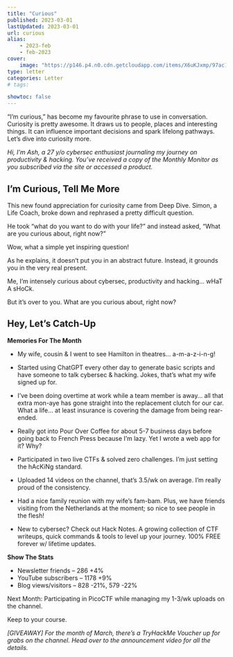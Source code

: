 ```yaml
---
title: "Curious"
published: 2023-03-01
lastUpdated: 2023-03-01
url: curious
alias: 
    - 2023-feb
    - feb-2023
cover:
    image: "https://p146.p4.n0.cdn.getcloudapp.com/items/X6uKJxmp/97ac1894-abb2-40e3-b54c-b01d01445625.jpeg?v=dbb148a68a25a3dd9b25172733bb47df"
type: letter
categories: Letter 
# tags: 

showtoc: false
---
```


“I’m curious,” has become my favourite phrase to use in conversation. Curiosity is pretty awesome. It draws us to people, places and interesting things. It can influence important decisions and spark lifelong pathways. Let’s dive into curiosity more.

*Hi, I’m Ash, a 27 y/o cybersec enthusiast journaling my journey on productivity & hacking. You’ve received a copy of the Monthly Monitor as you subscribed via the site or accessed a product.*

## I’m Curious, Tell Me More
This new found appreciation for curiosity came from Deep Dive. Simon, a Life Coach, broke down and rephrased a pretty difficult question.

He took “what do you want to do with your life?” and instead asked, “What are you curious about, right now?”

Wow, what a simple yet inspiring question!

As he explains, it doesn’t put you in an abstract future. Instead, it grounds you in the very real present.

Me, I’m intensely curious about cybersec, productivity and hacking… wHaT A sHoCk.

But it’s over to you. What are you curious about, right now?

## Hey, Let’s Catch-Up
**Memories For The Month**

- My wife, cousin & I went to see Hamilton in theatres… a-m-a-z-i-n-g!

- Started using ChatGPT every other day to generate basic scripts and have someone to talk cybersec & hacking. Jokes, that’s what my wife signed up for.

- I’ve been doing overtime at work while a team member is away… all that extra mon-aye has gone straight into the replacement clutch for our car. What a life… at least insurance is covering the damage from being rear-ended.

- Really got into Pour Over Coffee for about 5-7 business days before going back to French Press because I’m lazy. Yet I wrote a web app for it? Why?

- Participated in two live CTFs & solved zero challenges. I’m just setting the hAcKiNg standard.

- Uploaded 14 videos on the channel, that’s 3.5/wk on average. I’m really proud of the consistency.

- Had a nice family reunion with my wife’s fam-bam. Plus, we have friends visiting from the Netherlands at the moment; so nice to see people in the flesh!

- New to cybersec? Check out Hack Notes. A growing collection of CTF writeups, quick commands & tools to level up your journey. 100% FREE forever w/ lifetime updates.

**Show The Stats**

- Newsletter friends – 286 +4%
- YouTube subscribers – 1178 +9%
- Blog views/visitors – 828 -21%, 579 -22%

Next Month: Participating in PicoCTF while managing my 1-3/wk uploads on the channel.

Keep to your course.

*[GIVEAWAY] For the month of March, there’s a TryHackMe Voucher up for grabs on the channel. Head over to the announcement video for all the details.*